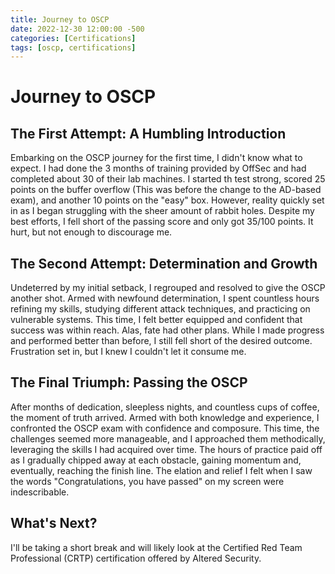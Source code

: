 ```yaml
---
title: Journey to OSCP
date: 2022-12-30 12:00:00 -500 
categories: [Certifications]
tags: [oscp, certifications]
---
```

# Journey to OSCP
## The First Attempt: A Humbling Introduction
Embarking on the OSCP journey for the first time, I didn't know what to expect. I had done the 3 months of training provided by OffSec and had completed about 30 of their lab machines. I started th test strong, scored 25 points on the buffer overflow (This was before the change to the AD-based exam), and another 10 points on the "easy" box. However, reality quickly set in as I began struggling with the sheer amount of rabbit holes. Despite my best efforts, I fell short of the passing score and only got 35/100 points. It hurt, but not enough to discourage me.

## The Second Attempt: Determination and Growth
Undeterred by my initial setback, I regrouped and resolved to give the OSCP another shot. Armed with newfound determination, I spent countless hours refining my skills, studying different attack techniques, and practicing on vulnerable systems. This time, I felt better equipped and confident that success was within reach. Alas, fate had other plans. While I made progress and performed better than before, I still fell short of the desired outcome. Frustration set in, but I knew I couldn't let it consume me.

## The Final Triumph: Passing the OSCP
After months of dedication, sleepless nights, and countless cups of coffee, the moment of truth arrived. Armed with both knowledge and experience, I confronted the OSCP exam with confidence and composure. This time, the challenges seemed more manageable, and I approached them methodically, leveraging the skills I had acquired over time. The hours of practice paid off as I gradually chipped away at each obstacle, gaining momentum and, eventually, reaching the finish line. The elation and relief I felt when I saw the words "Congratulations, you have passed" on my screen were indescribable.

## What's Next?
I'll be taking a short break and will likely look at the Certified Red Team Professional (CRTP) certification offered by Altered Security. 